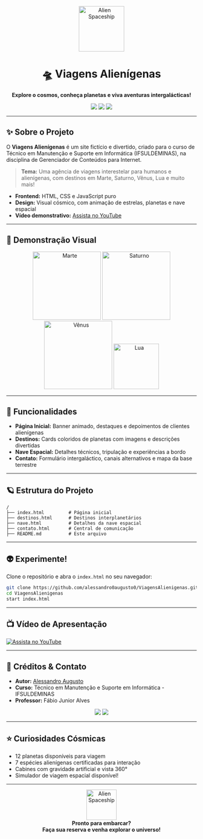 <p align="center">
    <img src="https://cdn-icons-png.flaticon.com/512/4151/4151022.png" width="120" alt="Alien Spaceship" />
</p>

<h1 align="center">🛸 Viagens Alienígenas</h1>
<p align="center">
    <b>Explore o cosmos, conheça planetas e viva aventuras intergalácticas!</b>
</p>
<p align="center">
    <img src="https://img.shields.io/badge/feito%20com-HTML%20%7C%20CSS%20%7C%20JS-00ffaa?style=for-the-badge&logo=html5&logoColor=white" />
    <img src="https://img.shields.io/badge/gal%C3%A1xia-12%20planetas-9d00ff?style=for-the-badge&logo=space&logoColor=white" />
    <img src="https://img.shields.io/badge/contato-intergal%C3%A1tico-blueviolet?style=for-the-badge&logo=telegram" />
</p>

---

## ✨ Sobre o Projeto

O **Viagens Alienígenas** é um site fictício e divertido, criado para o curso de Técnico em Manutenção e Suporte em Informática (IFSULDEMINAS), na disciplina de Gerenciador de Conteúdos para Internet.

> **Tema:** Uma agência de viagens interestelar para humanos e alienígenas, com destinos em Marte, Saturno, Vênus, Lua e muito mais!

- **Frontend:** HTML, CSS e JavaScript puro
- **Design:** Visual cósmico, com animação de estrelas, planetas e nave espacial
- **Vídeo demonstrativo:** [Assista no YouTube](https://www.youtube.com/watch?v=aDBnaKWVA8E&t=12s)

---

## 🌌 Demonstração Visual

<p align="center">
    <img src="https://static.todamateria.com.br/upload/ma/rt/marte-0.jpg" width="180" alt="Marte" />
    <img src="https://static.todamateria.com.br/upload/pl/an/planeta-saturno-og.jpg" width="180" alt="Saturno" />
    <img src="https://s2.static.brasilescola.uol.com.br/be/2025/03/1-planeta-venus-no-universo.jpg" width="180" alt="Vênus" />
    <img src="https://upload.wikimedia.org/wikipedia/commons/thumb/e/e1/FullMoon2010.jpg/330px-FullMoon2010.jpg" width="120" alt="Lua" />
</p>

---

## 🚀 Funcionalidades

- **Página Inicial:** Banner animado, destaques e depoimentos de clientes alienígenas
- **Destinos:** Cards coloridos de planetas com imagens e descrições divertidas
- **Nave Espacial:** Detalhes técnicos, tripulação e experiências a bordo
- **Contato:** Formulário intergaláctico, canais alternativos e mapa da base terrestre

---

## 🪐 Estrutura do Projeto

```
/
├── index.html         # Página inicial
├── destinos.html      # Destinos interplanetários
├── nave.html          # Detalhes da nave espacial
├── contato.html       # Central de comunicação
├── README.md          # Este arquivo
```

---

## 👽 Experimente!

Clone o repositório e abra o `index.html` no seu navegador:

```bash
git clone https://github.com/alessandro0augusto0/ViagensAlienigenas.git
cd ViagensAlienigenas
start index.html
```

---

## 📺 Vídeo de Apresentação

[![Assista no YouTube](https://img.shields.io/badge/YouTube-Assista%20aqui-red?logo=youtube&style=for-the-badge)](https://www.youtube.com/watch?v=aDBnaKWVA8E&t=12s)

---

## 💫 Créditos & Contato

- **Autor:** [Alessandro Augusto](https://github.com/alessandro0augusto0)
- **Curso:** Técnico em Manutenção e Suporte em Informática - IFSULDEMINAS
- **Professor:** Fábio Junior Alves

<p align="center">
    <a href="https://www.instagram.com/alessandroaugusto0/"><img src="https://img.shields.io/badge/Instagram-@alessandroaugusto0-00f7ff?logo=instagram&style=for-the-badge" /></a>
    <a href="https://www.youtube.com/@alessandroaugusto1704"><img src="https://img.shields.io/badge/YouTube-Alessandro%20Augusto-ff4d4d?logo=youtube&style=for-the-badge" /></a>
</p>

---

## ⭐️ Curiosidades Cósmicas

- 12 planetas disponíveis para viagem
- 7 espécies alienígenas certificadas para interação
- Cabines com gravidade artificial e vista 360°
- Simulador de viagem espacial disponível!

---

<p align="center">
    <img src="https://cdn-icons-png.flaticon.com/512/4151/4151022.png" width="80" alt="Alien Spaceship" />
    <br>
    <b>Pronto para embarcar? <br> Faça sua reserva e venha explorar o universo!</b>
</p>